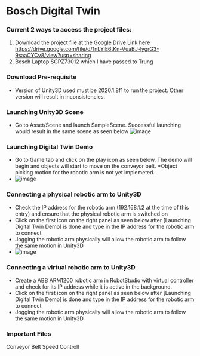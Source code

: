 # Bosch Digital Twin

### Current 2 ways to access the project files:
1. Download the project file at the Google Drive Link here https://drive.google.com/file/d/1nLYiE6tKn-VuaBJ-lygrG3-9saaCYCv8/view?usp=sharing
2. Bosch Laptop SGPZ73012 which I have passed to Trung 

### Download Pre-requisite
- Version of Unity3D used must be 2020.1.8f1 to run the project. Other version will result in inconsistencies.

### Launching Unity3D Scene
- Go to Asset/Scene and launch SampleScene. Successful launching would result in the same scene as seen below
![image](https://user-images.githubusercontent.com/38741564/199883763-6d37a470-3a0e-4577-bca0-73a3fd9614aa.png)

### Launching Digital Twin Demo
- Go to Game tab and click on the play icon as seen below. The demo will begin and objects will start to move on the conveyor belt. *Object picking motion for the robotic arm is not yet implemeted.
- ![image](https://user-images.githubusercontent.com/38741564/199903424-f0544b28-ba99-4bcb-9f92-47709fe81c2f.png)

### Connecting a physical robotic arm to Unity3D
- Check the IP address for the robotic arm (192.168.1.2 at the time of this entry) and ensure that the physical robotic arm is switched on
- Click on the first icon on the right panel as seen below after [Launching Digital Twin Demo] is done and type in the IP address for the robotic arm to connect
- Jogging the robotic arm physically will allow the robotic arm to follow the same motion in Unity3D
- ![image](https://user-images.githubusercontent.com/38741564/199921674-417d6f60-da25-4d76-b832-29ebfcf1f162.png)

### Connecting a virtual robotic arm to Unity3D
- Create a ABB ARM1200 robotic arm in RobotStudio with virtual controller and check for its IP address while it is active in the background.
- Click on the first icon on the right panel as seen below after [Launching Digital Twin Demo] is done and type in the IP address for the robotic arm to connect
- Jogging the robotic arm physically will allow the robotic arm to follow the same motion in Unity3D


### Important Files
Conveyor Belt Speed Controll
